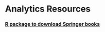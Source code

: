# Analytics Resources 

### [R package to download Springer books](https://www.statsandr.com/blog/a-package-to-download-free-springer-books-during-covid-19-quarantine/)
